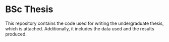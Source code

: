 # BSc Thesis
This repository contains the code used for writing the undergraduate thesis, which is attached. Additionally, it includes the data used and the results produced.
